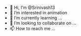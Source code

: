 - 👋 Hi, I’m @Srinivash13
- 👀 I’m interested in animation
- 🌱 I’m currently learning ...
- 💞️ I’m looking to collaborate on ...
- 📫 How to reach me ...

<!---
Srinivash13/Srinivash13 is a ✨ special ✨ repository because its `README.md` (this file) appears on your GitHub profile.
You can click the Preview link to take a look at your changes.
--->
